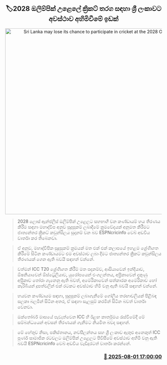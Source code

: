 <p align='center'><b><h2 align='center' title='Sri Lanka may lose its chance to participate in cricket at the 2028 Olympics'>🏷2028 ඔලිම්පික් උළෙලේ ක්‍රිකට් තරග සඳහා ශ්‍රී ලංකාවට අවස්ථාව අහිමිවීමේ ඉඩක්</h2></b></p>
<p align='center'><img src='https://helakuru.sgp1.cdn.digitaloceanspaces.com/esana/images/lib/2028-olympic-opi.jpg' width='600' alt='Sri Lanka may lose its chance to participate in cricket at the 2028 Olympics'></p>

> 2028 ලොස් ඇන්ජලීස් ඔලිම්පික් උළෙලට සහභාගී වන කණ්ඩායම් හය තීරණය කිරීම සඳහා මහාද්වීප අනුව සුදුසුකම් ලබාදීමේ ක්‍රමවේදයක් අනුමත කිරීමට ජාත්‍යන්තර ක්‍රිකට් කවුන්සිලය සූදානම් වන බව ESPNcricinfo වෙබ් අඩවිය වාර්තා කර තිබෙනවා.

> ඒ අනුව, මහාද්වීපික සුදුසුකම් ක්‍රමයක් මත එක් එක් කලාපයේ ඉහළම ශ්‍රේණිගත කිරීමේ සිටින කණ්ඩායමට එම අවස්ථාව ලබා දීමට ජාත්‍යන්තර ක්‍රිකට් කවුන්සිලය තීරණයක් ගෙන ඇති බවයි සඳහන් වන්නේ.

> වත්මන් ICC T20 ශ්‍රේණිගත කිරීම් මත පදනම්ව, ආසියාවෙන් ඉන්දියාව, ඕෂනියාවෙන් ඕස්ට්‍රේලියාව, යුරෝපයෙන් එංගලන්තය, අප්‍රිකාවෙන් දකුණු අප්‍රිකාව තෝරා ගැනෙනු ඇති බවත්, අමෙරිකාවෙන් සත්කාරක අමෙරිකාව හෝ කැරිබියන් දූපත්වලින් එක් රටකට අවස්ථාව හිමි වනු ඇති බවයි සඳහන් වන්නේ.

> හයවන කණ්ඩායම සඳහා, සුදුසුකම් ලබාගැනීමේ ගෝලීය තරඟාවලියක් පිළිබඳ සලකා බලමින් සිටින අතර, ඒ සඳහා සැලසුම් කරමින් සිටින බවත් වාර්තා වෙනවා.

> ඔක්තෝබර් මාසයේ පැවැත්වෙන ICC හි ඊළඟ කාර්තුමය රැස්වීමේදී මේ සම්බන්ධයෙන් අවසන් තීරණයක් ගැනීමට නියමිත බවද සඳහන්.

> මේ හේතුව නිසා, පකිස්තානය, නවසීලන්තය සහ ශ්‍රී ලංකාව ඇතුළු අනෙකුත් ICC පූර්ණ සාමාජික රටවලට ඔලිම්පික් උළෙලට පිවිසීමේ අවස්ථාව අහිමි වනු ඇති බවයි ESPNcricinfo වෙබ් අඩවිය වැඩිදුරටත් වාර්තා කරන්නේ.



<h3 align='right'><a href='https://www.helakuru.lk/esana/p/112374/'>📅 2025-08-01 17:00:00</a></h3>
